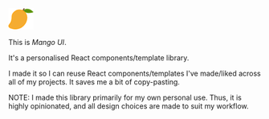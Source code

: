 <img src="public/mango.svg" width="10%" height="10%" alt="Mango UI Logo" />

This is *Mango UI*.

It's a personalised React components/template library.

I made it so I can reuse React components/templates I've made/liked across all of my projects. It saves me a bit of copy-pasting.

NOTE: I made this library primarily for my own personal use. Thus, it is highly opinionated, and all design choices are made to suit my workflow.
